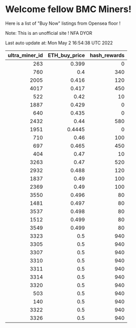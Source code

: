 # Welcome fellow BMC Miners!
Here is a list of "Buy Now" listings from Opensea floor !

Note: This is an unofficial site ! NFA DYOR


Last auto update at: Mon May  2 16:54:38 UTC 2022


|   ultra_miner_id |   ETH_buy_price |   hash_rewards |
|-----------------:|----------------:|---------------:|
|              263 |          0.399  |              0 |
|              760 |          0.4    |            340 |
|             2005 |          0.416  |            120 |
|             4017 |          0.417  |            450 |
|              522 |          0.42   |             10 |
|             1887 |          0.429  |              0 |
|              640 |          0.435  |              0 |
|             2432 |          0.44   |            580 |
|             1951 |          0.4445 |              0 |
|              710 |          0.46   |            100 |
|              697 |          0.465  |            450 |
|              404 |          0.47   |             10 |
|             3263 |          0.47   |            520 |
|             2932 |          0.488  |            120 |
|             1837 |          0.49   |            100 |
|             2369 |          0.49   |            100 |
|             3550 |          0.496  |             80 |
|             1481 |          0.497  |             80 |
|             3537 |          0.498  |             80 |
|             1512 |          0.499  |             80 |
|             3549 |          0.499  |             80 |
|             3323 |          0.5    |            940 |
|             3305 |          0.5    |            940 |
|             3307 |          0.5    |            940 |
|             3310 |          0.5    |            940 |
|             3311 |          0.5    |            940 |
|             3314 |          0.5    |            940 |
|             3320 |          0.5    |            940 |
|              503 |          0.5    |            940 |
|              140 |          0.5    |            940 |
|             3322 |          0.5    |            940 |
|             3326 |          0.5    |            940 |